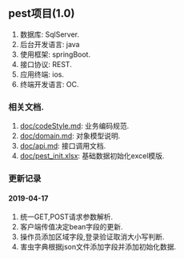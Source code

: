 ## pest项目(1.0)
1. 数据库: SqlServer.
1. 后台开发语言: java
1. 使用框架: springBoot.
1. 接口协议: REST.
1. 应用终端: ios.
1. 终端开发语言: OC.

### 相关文档.
1. [doc/codeStyle.md](doc/codeStyle.md): 业务编码规范.
1. [doc/domain.md](doc/domain.md): 对象模型说明.
1. [doc/api.md](doc/api.md): 接口调用文档.
1. [doc/pest_init.xlsx](doc/pest_init.xlsx): 基础数据初始化excel模版.


### 更新记录
#### 2019-04-17
1. 统一GET,POST请求参数解析.
1. 客户端传值决定bean字段的更新.
1. 操作员添加区域字段,登录验证取消大小写判断.
1. 害虫字典根据json文件添加字段并添加初始化数据.



